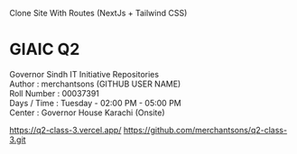 Clone Site With Routes (NextJs + Tailwind CSS) <br>

# GIAIC Q2
Governor Sindh IT Initiative Repositories <br>
Author       : merchantsons (GITHUB USER NAME) <br>
Roll Number  : 00037391 <br>
Days / Time  : Tuesday - 02:00 PM - 05:00 PM <br>
Center       : Governor House Karachi (Onsite) <br>



https://q2-class-3.vercel.app/
https://github.com/merchantsons/q2-class-3.git
